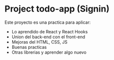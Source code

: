 # Project todo-app (Signin)

Este proyecto es una practica para aplicar:
- Lo aprendido de React y React Hooks
- Union del back-end con el front-end
- Mejoras del HTML, CSS, JS
- Buenas practicas
- Otras librerias y aprender algo nuevo

